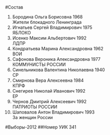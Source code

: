 #Состав
1. Бородина Ольга Борисовна 1968   
    Жители блокадного Ленинграда
2. Игнатьев Сергей Владимирович 1975   
    ЯБЛОКО
3. Исенко Максим Альбертович 1992   
    ЛДПР
4. Кондратьева Марина Александровна 1962   
    ВОИ
5. Сафонова Вероника Александровна 1977   
    КОММУНИСТЫ РОССИИ
6. Синельникова Валентина Николаевна 1940   
    СР
7. Смирнова Вера Алексеевна 1984   
    КПРФ
8. Снегирев Николай Иванович 1992   
    ЕР
9. Чернов Дмитрий Алексеевич 1992   
    ПАТРИОТЫ РОССИИ
10. Шаповалов Антон Владимирович 1993   
    За женщин России

#Выборы-2012
##Номер УИК
341